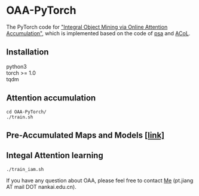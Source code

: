 # OAA-PyTorch
The PyTorch code for ["Integral Object Mining via Online Attention Accumulation"](http://openaccess.thecvf.com/content_ICCV_2019/papers/Jiang_Integral_Object_Mining_via_Online_Attention_Accumulation_ICCV_2019_paper.pdf), which is implemented based on the code of [psa](https://github.com/jiwoon-ahn/psa) and [ACoL](https://github.com/xiaomengyc/ACoL). 
## Installation
python3  
torch >= 1.0  
tqdm
## Attention accumulation
```
cd OAA-PyTorch/
./train.sh 
```
## Pre-Accumulated Maps and Models [[link]](https://drive.google.com/drive/folders/1mu_rYkZ8hCiM0X9tjq04R0K-gJ17RPRU?usp=sharing)
## Integal Attention learning
```
./train_iam.sh
```

If you have any question about OAA, please feel free to contact [Me](https://pengtaojiang.github.io/) (pt.jiang AT mail DOT nankai.edu.cn). 
